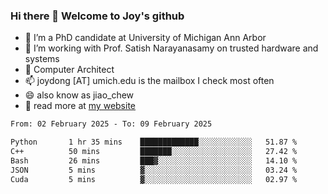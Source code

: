 ### Hi there 👋 Welcome to Joy's github

- 🔭 I’m a PhD candidate at University of Michigan Ann Arbor
- 🌱 I’m working with Prof. Satish Narayanasamy on trusted hardware and systems
- 👯 Computer Architect
- 📫 joydong [AT] umich.edu is the mailbox I check most often
- 😄 also know as jiao_chew
- 💬 read more at [my website](https://joydddd.github.io/)
<!--START_SECTION:waka-->

```txt
From: 02 February 2025 - To: 09 February 2025

Python       1 hr 35 mins    █████████████░░░░░░░░░░░░   51.87 %
C++          50 mins         ███████░░░░░░░░░░░░░░░░░░   27.42 %
Bash         26 mins         ███▓░░░░░░░░░░░░░░░░░░░░░   14.10 %
JSON         5 mins          ▓░░░░░░░░░░░░░░░░░░░░░░░░   03.24 %
Cuda         5 mins          ▓░░░░░░░░░░░░░░░░░░░░░░░░   02.97 %
```

<!--END_SECTION:waka-->
